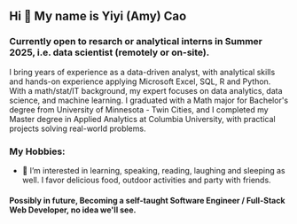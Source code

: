 ## Hi 👋 My name is Yiyi (Amy) Cao
### Currently open to resarch or analytical interns in Summer 2025, i.e. data scientist (remotely or on-site).
I bring years of experience as a data-driven analyst, with analytical skills and hands-on experience applying Microsoft Excel, SQL, R and Python. With a math/stat/IT background, my expert focuses on data analytics, data science, and machine learning. I graduated with a Math major for Bachelor's degree from University of Minnesota - Twin Cities, and I completed my Master degree in Applied Analytics at Columbia University, with practical projects solving real-world problems. 

### My Hobbies:
- 👀 I’m interested in learning, speaking, reading, laughing and sleeping as well. I favor delicious food, outdoor activities and party with friends.

#### Possibly in future, Becoming a self-taught Software Engineer / Full-Stack Web Developer, no idea we'll see. 

<!---
PracticeDaily21/PracticeDaily21 is a ✨ special ✨ repository because its `README.md` (this file) appears on your GitHub profile.
You can click the Preview link to take a look at your changes. 
--->
